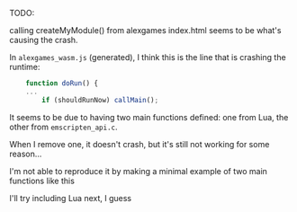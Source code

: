 TODO:

calling createMyModule() from alexgames index.html seems to be what's causing the crash.


In `alexgames_wasm.js` (generated), I think this is the line that is crashing the runtime:

```js
	function doRun() {
	...
		if (shouldRunNow) callMain();
```

It seems to be due to having two main functions defined: one from Lua, the other from `emscripten_api.c`.

When I remove one, it doesn't crash, but it's still not working for some reason... 

I'm not able to reproduce it by making a minimal example of two main functions like this

I'll try including Lua next, I guess

